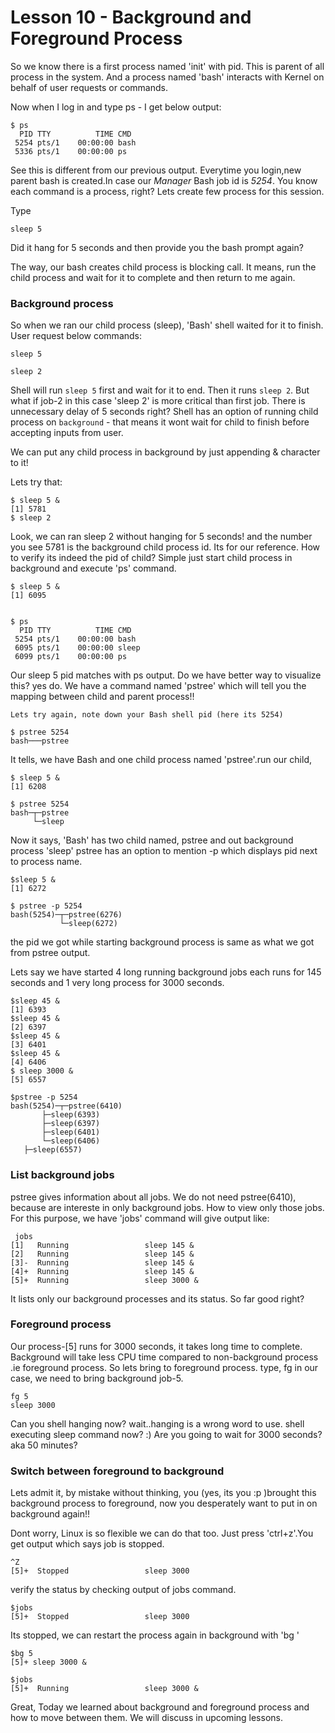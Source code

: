 # Lesson 10 - Background and Foreground Process 

So we know there is a first process named 'init' with pid. This is parent 
of all process in the system. And a process named 'bash' interacts with
Kernel on behalf of user requests or commands.



Now when I log in and type ps - I get below output:

	$ ps
	  PID TTY          TIME CMD
	 5254 pts/1    00:00:00 bash
	 5336 pts/1    00:00:00 ps

See this is different from our previous output. Everytime you login,new
parent bash is created.In case our *Manager* Bash job id is *5254*.
You know each command is a process, right? Lets create few process
for this session.


Type 

	sleep 5

Did it hang for 5 seconds and then provide you the bash prompt again?

The way, our bash creates child process is blocking call. It means,
run the child process and wait for it to complete and then return
to me again.

### Background process
So when we ran our child process (sleep), 'Bash' shell waited for
it to finish.  User request below commands:


	sleep 5

	sleep 2

Shell will run `sleep 5` first and wait for it to end. Then it
runs `sleep 2`. But what if job-2 in this case 'sleep 2' is 
more critical than first job. There is unnecessary delay of
5 seconds right? Shell has an option of running child process
on `background`  - that means it wont wait for child to finish
before accepting inputs from user.

We can put any child process in background by just appending
& character to it!

Lets try that:

	$ sleep 5 &
	[1] 5781
	$ sleep 2


Look, we can ran sleep 2 without hanging for 5 seconds! and the
number you see 5781 is the background child process id.
Its for our reference. How to verify its indeed the pid of child?
Simple just start child process in background and execute 'ps' command.

	$ sleep 5 &
	[1] 6095


	$ ps
	  PID TTY          TIME CMD
	 5254 pts/1    00:00:00 bash
	 6095 pts/1    00:00:00 sleep
	 6099 pts/1    00:00:00 ps

Our sleep 5 pid matches with ps output. Do we have better way to visualize
this? yes do. We have a command named 'pstree' which will tell you the
mapping between child and parent process!!

	Lets try again, note down your Bash shell pid (here its 5254)

	$ pstree 5254
	bash───pstree
	
It tells, we have Bash and one child process named 'pstree'.run our child,

	$ sleep 5 &
	[1] 6208

	$ pstree 5254
	bash─┬─pstree
	     └─sleep

Now it says, 'Bash' has two child named, pstree and out background process 'sleep'
pstree has an option to mention -p which displays pid next to process name. 

	$sleep 5 &
	[1] 6272

	$ pstree -p 5254
	bash(5254)─┬─pstree(6276)
        	   └─sleep(6272)

the pid we got while starting background process is same as what we got
from pstree output.

Lets say we have started 4 long running background jobs each runs for 145 seconds and
1 very long process for 3000 seconds.

	$sleep 45 &
	[1] 6393
	$sleep 45 &
	[2] 6397
	$sleep 45 &
	[3] 6401
	$sleep 45 &
	[4] 6406
	$ sleep 3000 &
	[5] 6557

	$pstree -p 5254
	bash(5254)─┬─pstree(6410)
           ├─sleep(6393)
           ├─sleep(6397)
           ├─sleep(6401)
           └─sleep(6406)
	   ├─sleep(6557)
   	
### List background jobs
pstree gives information about all jobs. We do not need pstree(6410), because are
intereste in only background jobs. How to view only those jobs. 
For this purpose, we have 'jobs' command will give output like:



	 jobs
	[1]   Running                 sleep 145 &
	[2]   Running                 sleep 145 &
	[3]-  Running                 sleep 145 &
	[4]+  Running                 sleep 145 &
	[5]+  Running                 sleep 3000 &

It lists only our background processes and its status. So far good right?

### Foreground process
Our process-[5] runs for 3000 seconds, it takes long time to complete. 
Background will take less CPU time compared to non-background process
.ie foreground process. So lets bring to foreground process.
type, fg <jobid> in our case, we need to bring background job-5.

	fg 5
	sleep 3000

Can you shell hanging now? wait..hanging is a wrong word to use. shell executing
sleep command now? :) Are you going to wait for 3000 seconds? aka 50 minutes?


### Switch between foreground to background

Lets admit it, by mistake without thinking, you (yes, its you :p )brought this 
background process to foreground, now you desperately want to put in on background again!!

Dont worry, Linux is so flexible we can do that too. Just press 'ctrl+z'.You get
output which says job is stopped. 

	^Z
	[5]+  Stopped                 sleep 3000

verify the status by checking output of jobs command.

	$jobs
	[5]+  Stopped                 sleep 3000

Its stopped, we can restart the process again in background  with 'bg <jobid>'

	$bg 5
	[5]+ sleep 3000 &

	$jobs
	[5]+  Running                 sleep 3000 &

Great, Today we learned about background and foreground process and how to move
between them. We will discuss in upcoming lessons.
